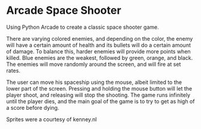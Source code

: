 # Arcade Space Shooter
Using Python Arcade to create a classic space shooter game. 

There are varying colored enemies, and depending on the color, the enemy will have a certain amount of health and its bullets will do a certain amount of damage. To balance this, harder enemies will provide more points when killed. Blue enemies are the weakest, followed by green, orange, and black. The enemies will move randomly around the screen, and will fire at set rates.

The user can move his spaceship using the mouse, albeit limited to the lower part of the screen. Pressing and holding the mouse button will let the player shoot, and releasing will stop the shooting. The game runs infinitely until the player dies, and the main goal of the game is to try to get as high of a score before dying.


Sprites were a courtesy of kenney.nl

